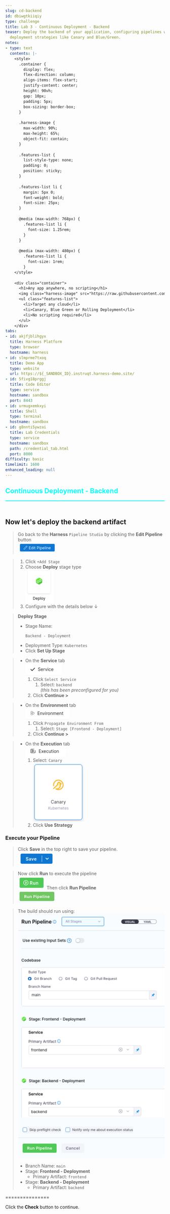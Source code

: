 ```yaml
---
slug: cd-backend
id: dbiwgtkiiqiy
type: challenge
title: Lab 3 - Continuous Deployment - Backend
teaser: Deploy the backend of your application, configuring pipelines with advanced
  deployment strategies like Canary and Blue/Green.
notes:
- type: text
  contents: |-
    <style>
      .container {
        display: flex;
        flex-direction: column;
        align-items: flex-start;
        justify-content: center;
        height: 90vh;
        gap: 10px;
        padding: 5px;
        box-sizing: border-box;
      }

      .harness-image {
        max-width: 90%;
        max-height: 65%;
        object-fit: contain;
      }

      .features-list {
        list-style-type: none;
        padding: 0;
        position: sticky;
      }

      .features-list li {
        margin: 5px 0;
        font-weight: bold;
        font-size: 25px;
      }

      @media (max-width: 768px) {
        .features-list li {
          font-size: 1.25rem;
        }
      }

      @media (max-width: 480px) {
        .features-list li {
          font-size: 1rem;
        }
    </style>

    <div class="container">
      <h1>Any app anywhere, no scripting</h1>
      <img class="harness-image" src="https://raw.githubusercontent.com/harness-community/field-workshops/harness-se/assets/images/cd_deploy_anywhere_static.png">
      <ul class="features-list">
        <li>Target any cloud</li>
        <li>Canary, Blue Green or Rolling Deployment</li>
        <li>No scripting required</li>
      </ul>
    </div>
tabs:
- id: akjfjblihgyx
  title: Harness Platform
  type: browser
  hostname: harness
- id: slmprme7txoq
  title: Demo App
  type: website
  url: https://${_SANDBOX_ID}.instruqt.harness-demo.site/
- id: 5fivg18prggj
  title: Code Editor
  type: service
  hostname: sandbox
  port: 8443
- id: urmugxemkxyi
  title: Shell
  type: terminal
  hostname: sandbox
- id: g8nnti5ywzai
  title: Lab Credentials
  type: service
  hostname: sandbox
  path: /credential_tab.html
  port: 8000
difficulty: basic
timelimit: 1600
enhanced_loading: null
---
```


<style type="text/css" rel="stylesheet">
hr.cyan { background-color: cyan; color: cyan; height: 2px; margin-bottom: -10px; }
h2.cyan { color: cyan; }
</style><h2 class="cyan">Continuous Deployment - Backend</h2>
<hr class="cyan">
<br><br>

## Now let's deploy the backend artifact
> Go back to the **Harness** `Pipeline Studio` by clicking the **Edit Pipeline** button \
>    ![](https://raw.githubusercontent.com/harness-community/field-workshops/harness-se/assets/images/pipeline_edit.png)

> 1) Click `+Add Stage`
> 1) Choose **Deploy** stage type \
>    ![](https://raw.githubusercontent.com/harness-community/field-workshops/harness-se/assets/images/pipeline_stage_deploy.png)
> 1) Configure with the details below ↓

> **Deploy Stage**
> - Stage Name: <pre>`Backend - Deployment`</pre>
> - Deployment Type: `Kubernetes`
> - Click **Set Up Stage**

> - On the **Service** tab \
>    ![](https://raw.githubusercontent.com/harness-community/field-workshops/harness-se/assets/images/pipeline_tab_service.png)
>    1) Click `Select Service`
>       1) Select: `backend` \
>        *(this has been preconfigured for you)*
>    1) Click **Continue >**

> - On the **Environment** tab \
>    ![](https://raw.githubusercontent.com/harness-community/field-workshops/harness-se/assets/images/pipeline_tab_environment.png)
>    1) Click `Propagate Environment From`
>       1) Select: `Stage [Frontend - Deployment]`
>    1) Click **Continue >**

> - On the **Execution** tab \
>    ![](https://raw.githubusercontent.com/harness-community/field-workshops/harness-se/assets/images/pipeline_tab_execution.png)
>    1) Select: `Canary` \
>       ![](https://raw.githubusercontent.com/harness-community/field-workshops/harness-se/assets/images/deploy_canary.png)
>    1) Click **Use Strategy**

### Execute your Pipeline
> Click **Save** in the top right to save your pipeline. \
>   ![](https://raw.githubusercontent.com/harness-community/field-workshops/harness-se/assets/images/pipeline_save.png)

> Now click **Run** to execute the pipeline \
>   ![](https://raw.githubusercontent.com/harness-community/field-workshops/harness-se/assets/images/pipeline_run.png)
> Then click **Run Pipeline** \
>   ![](https://raw.githubusercontent.com/harness-community/field-workshops/harness-se/se-workshop-devsecops/assets/images/pipeline_run_pipeline.png)

> The build should run using: <br>
> ![](https://raw.githubusercontent.com/harness-community/field-workshops/harness-se/assets/images/unscripted/unscripted_lab4_execution.png)
> - Branch Name: `main`
> - Stage: **Frontend - Deployment**
>   - Primary Artifact: `frontend`
> - Stage: **Backend - Deployment**
>   - Primary Artifact: `backend`

===============

Click the **Check** button to continue.
